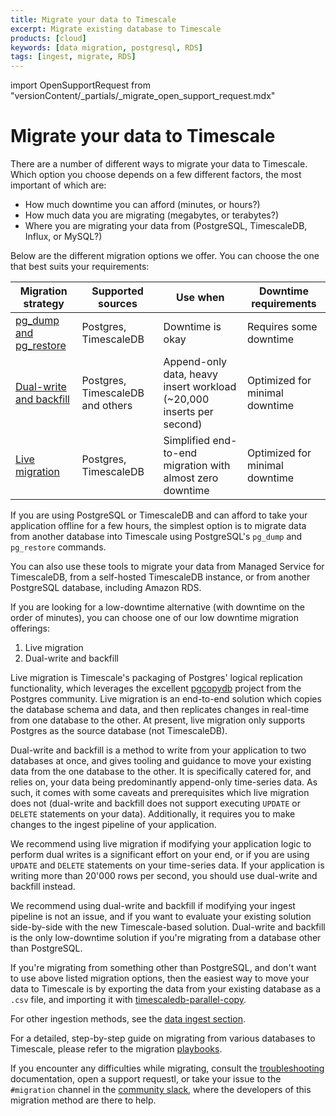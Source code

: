 ```yaml
---
title: Migrate your data to Timescale
excerpt: Migrate existing database to Timescale
products: [cloud]
keywords: [data migration, postgresql, RDS]
tags: [ingest, migrate, RDS]
---
```


import OpenSupportRequest from "versionContent/_partials/_migrate_open_support_request.mdx"

# Migrate your data to Timescale

There are a number of different ways to migrate your data to Timescale. Which
option you choose depends on a few different factors, the most important of
which are:

- How much downtime you can afford (minutes, or hours?)
- How much data you are migrating (megabytes, or terabytes?)
- Where you are migrating your data from (PostgreSQL, TimescaleDB, Influx, or MySQL?)

Below are the different migration options we offer. You can choose the one that best suits your requirements:

| Migration strategy                        | Supported sources                | Use when                                                             | Downtime requirements          |
|-------------------------------------------|----------------------------------|----------------------------------------------------------------------|--------------------------------|
| [pg_dump and pg_restore][pg-dump-restore] | Postgres, TimescaleDB            | Downtime is okay                                                     | Requires some downtime         |
| [Dual-write and backfill][dual-write]     | Postgres, TimescaleDB and others | Append-only data, heavy insert workload (~20,000 inserts per second) | Optimized for minimal downtime |
| [Live migration][live-migration]          | Postgres, TimescaleDB            | Simplified end-to-end migration with almost zero downtime            | Optimized for minimal downtime |

If you are using PostgreSQL or TimescaleDB and can afford to take your
application offline for a few hours, the simplest option is to migrate data
from another database into Timescale using PostgreSQL's `pg_dump` and
`pg_restore` commands. 

You can also use these tools to migrate your data from Managed Service for
TimescaleDB, from a self-hosted TimescaleDB instance, or from another
PostgreSQL database, including Amazon RDS.

If you are looking for a low-downtime alternative (with downtime on the order
of minutes), you can choose one of our low downtime migration offerings:

1. Live migration
2. Dual-write and backfill

Live migration is Timescale's packaging of Postgres' logical replication
functionality, which leverages the excellent [pgcopydb] project from the
Postgres community. Live migration is an end-to-end solution which copies the
database schema and data, and then replicates changes in real-time from one
database to the other. At present, live migration only supports Postgres as the
source database (not TimescaleDB).

Dual-write and backfill is a method to write from your application to two
databases at once, and gives tooling and guidance to move your existing data
from the one database to the other. It is specifically catered for, and relies
on, your data being predominantly append-only time-series data. As such, it
comes with some caveats and prerequisites which live migration does not
(dual-write and backfill does not support executing `UPDATE` or `DELETE`
statements on your data). Additionally, it requires you to make changes to the
ingest pipeline of your application.

We recommend using live migration if modifying your application logic to
perform dual writes is a significant effort on your end, or if you are using
`UPDATE` and `DELETE` statements on your time-series data. If your application
is writing more than 20'000 rows per second, you should use dual-write and
backfill instead.

We recommend using dual-write and backfill if modifying your ingest pipeline is
not an issue, and if you want to evaluate your existing solution side-by-side
with the new Timescale-based solution. Dual-write and backfill is the only
low-downtime solution if you're migrating from a database other than PostgreSQL.

If you're migrating from something other than PostgreSQL, and don't want to use
above listed migration options, then the easiest way to move your data to
Timescale is by exporting the data from your existing database as a `.csv` file,
and importing it with [timescaledb-parallel-copy][parallel-copy].

For other ingestion methods, see the [data ingest section][data-ingest].

For a detailed, step-by-step guide on migrating from various databases to Timescale, please refer to the migration [playbooks].

If you encounter any difficulties while migrating, consult the
[troubleshooting] documentation, open a support requestl, or take
your issue to the `#migration` channel in the [community slack](https://slack.timescale.com/),
where the developers of this migration method are there to help.

<OpenSupportRequest />

[data-ingest]: /use-timescale/:currentVersion:/ingest-data/
[dual-write]: /migrate/:currentVersion:/dual-write-and-backfill/
[pg-dump-restore]: /migrate/:currentVersion:/pg-dump-and-restore/
[parallel-copy]: /use-timescale/:currentVersion:/ingest-data/import-csv/
[troubleshooting]: /migrate/:currentVersion:/troubleshooting/
[live-migration]: /migrate/:currentVersion:/live-migration/
[pgcopydb]: https://github.com/dimitri/pgcopydb
[playbooks]: /migrate/:currentVersion:/playbooks/